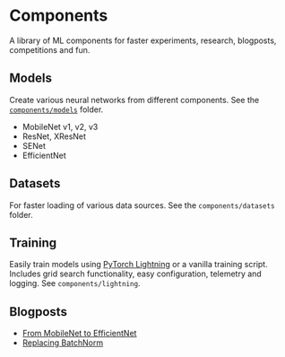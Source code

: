 # Components

A library of ML components for faster experiments, research, blogposts, competitions and fun.


## Models

Create various neural networks from different components. See the [`components/models`](/components) folder.

- MobileNet v1, v2, v3
- ResNet, XResNet
- SENet
- EfficientNet

## Datasets

For faster loading of various data sources. See the `components/datasets` folder.

## Training

Easily train models using [PyTorch Lightning]() or a vanilla training script. Includes grid search functionality, easy configuration, telemetry and logging. See `components/lightning`.

## Blogposts

- [From MobileNet to EfficientNet](https://ttumiel.github.io/blog/mobilenet-to-efficientnet/)
- [Replacing BatchNorm](https://ttumiel.github.io/blog/replacing-bn/)

